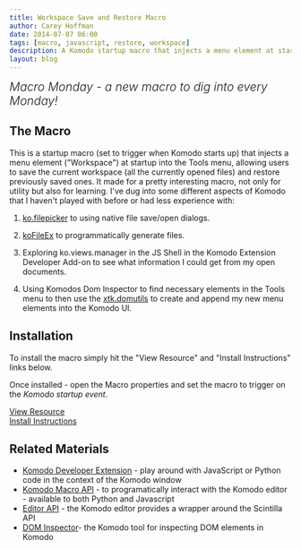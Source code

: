 ```yaml
---
title: Workspace Save and Restore Macro
author: Carey Hoffman
date: 2014-07-07 06:00
tags: [macro, javascript, restore, workspace]
description: A Komodo startup macro that injects a menu element at startup into the Tools menu, allowing users to save the current workspace (all the currently opened files) and restore previously saved ones.
layout: blog
---
```


<div class="centered">
<h2 style="font-weight: 300; margin: 10px 0 25px 0"><em>Macro Monday - a new macro to dig into every Monday!</em></h2>
</div>

## The Macro

This is a startup macro (set to trigger when Komodo starts up) that injects a
menu element ("Workspace") at startup into the Tools menu, allowing users to save the current
workspace (all the currently opened files) and restore previously saved ones. It made for
a pretty interesting macro, not only for utility but also for learning.  I've dug into some
different aspects of Komodo that I haven't played with before or had less experience with:

1. [ko.filepicker](https://github.com/Komodo/KomodoEdit/blob/679c4465020309259cf95d0765962d6f785c2423/src/chrome/komodo/content/library/filepickers.p.js)
to using native file save/open dialogs.

2. [koFileEx](https://github.com/Komodo/KomodoEdit/blob/d3e7786b103c943b8af573b8c118ebf2dc347c8d/src/views/koFileEx.py)
to programmatically generate files.
3. Exploring ko.views.manager in the JS Shell in the Komodo Extension Developer
Add-on to see what information I could get from my open documents.

4. Using Komodos Dom Inspector to find necessary elements in the Tools menu to then use
the [xtk.domutils](https://github.com/Komodo/KomodoEdit/blob/d3e7786b103c943b8af573b8c118ebf2dc347c8d/src/chrome/xtk/content/domutils.js)
to create and append my new menu elements into the Komodo UI.

## Installation

To install the macro simply hit the "View Resource" and "Install Instructions"
links below.

Once installed - open the Macro properties and set the macro to trigger on the
*Komodo startup event*.

<div class="centered">
    <div class="spacer"></div>
    <a href="http://komodoide.com/resources/macros/cgchoffman--worspacesaverestoretool/" class="button big primary">
        <i class="icon icon-eye"></i>
        View Resource
    </a>
    <div class="spacer-half"></div>
    <span>
        <i class="icon icon-question"></i>
        <a href="http://komodoide.com/resources/install-instructions/#pane-macro" target="_blank">Install Instructions</a>
    </span>
</div>

## Related Materials

* [Komodo Developer Extension][] - play around with JavaScript or Python code in
  the context of the Komodo window
* [Komodo Macro API][] - to programatically interact with the Komodo editor -
  available to both Python and Javascript
* [Editor API][] - the Komodo editor provides a wrapper around the Scintilla API
* [DOM Inspector][]- the Komodo tool for inspecting DOM elements in Komodo


[Komodo Developer Extension]: /framed/?http://community.activestate.com/node/1824
[Komodo Macro API]: /framed/?http://docs.activestate.com/komodo/latest/macroapi.html
[Editor API]: http://www.scintilla.org/ScintillaDoc.html
[DOM Inspector]: http://komodoide.com/resources/addons/toddwhiteman--dominspector/
